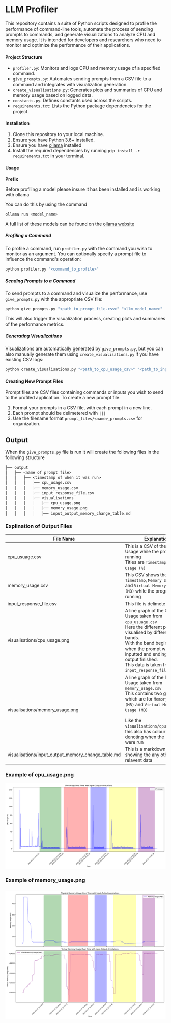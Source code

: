 # LLM Profiler

This repository contains a suite of Python scripts designed to profile the performance of command-line tools, automate the process of sending prompts to commands, and generate visualizations to analyze CPU and memory usage. It is intended for developers and researchers who need to monitor and optimize the performance of their applications.

#### Project Structure
- `profiler.py`: Monitors and logs CPU and memory usage of a specified command.
- `give_prompts.py`: Automates sending prompts from a CSV file to a command and integrates with visualization generation.
- `create_visualisations.py`: Generates plots and summaries of CPU and memory usage based on logged data.
- `constants.py`: Defines constants used across the scripts.
- `requirements.txt`: Lists the Python package dependencies for the project.

#### Installation

1. Clone this repository to your local machine.
2. Ensure you have Python 3.6+ installed.
3. Ensure you have [ollama](https://github.com/ollama/ollama) installed
4. Install the required dependencies by running `pip install -r requirements.txt` in your terminal.

#### Usage

**Prefix**

Before profiling a model please insure it has been installed and is working with ollama

You can do this by using the command

```bash
ollama run <model_name>
```

A full list of these models can be found on the [ollama website](https://ollama.com/)

##### Profiling a Command
To profile a command, run `profiler.py` with the command you wish to monitor as an argument. You can optionally specify a prompt file to influence the command's operation:

```bash
python profiler.py "<command_to_profile>" 
```

##### Sending Prompts to a Command
To send prompts to a command and visualize the performance, use `give_prompts.py` with the appropriate CSV file:

```bash
python give_prompts.py "<path_to_prompt_file.csv>" "<llm_model_name>"
```

This will also trigger the visualization process, creating plots and summaries of the performance metrics.

##### Generating Visualizations
Visualizations are automatically generated by `give_prompts.py`, but you can also manually generate them using `create_visualisations.py` if you have existing CSV logs:

```bash
python create_visualisations.py "<path_to_cpu_usage_csv>" "<path_to_input_output_csv>"
```

#### Creating New Prompt Files
Prompt files are CSV files containing commands or inputs you wish to send to the profiled application. To create a new prompt file:

1. Format your prompts in a CSV file, with each prompt in a new line.
2. Each prompt should be delimetered with `|||` 
3. Use the filename format `prompt_files/<name>_prompts.csv` for organization.

## Output

When the `give_prompts.py` file is run it will create the following files in the following structure 

```
├── output
│   ├── <name of prompt file>
│   │   ├── <timestamp of when it was run>
│   │   │   ├── cpu_usage.csv
│   │   │   ├── memory_usage.csv
│   │   │   ├── input_response_file.csv
│   │   │   ├── visualisations
│   │   │   │   ├── cpu_usage.png
│   │   │   │   ├── memory_usage.png
│   │   │   │   ├── input_output_memory_change_table.md
```

### Explination of Output Files 

| **File Name**                                      | Explanation                                                  |
| -------------------------------------------------- | ------------------------------------------------------------ |
| cpu_usuage.csv                                     | This is a CSV of the CPU Usage while the program is running<br />Titles are `Timestamp` and `CPU Usage (%)` |
| memory_usage.csv                                   | This CSV shows the `Timestamp`, `Memory Usage (MB)` and `Virtual Memory Usage (MB)` while the program is running |
| input_response_file.csv                            | This file is delimetered with `|||` and each row is:<br />- The timestamp of when the command was inputted <br />- What prompt was inputted <br />- The timestamp of when the output stopped<br />- The output from the LLM |
| visualisations/cpu_usage.png                       | A line graph of the CPU Usage taken from `cpu_usuage.csv` <br />Here the different prompts are visualised by different colour bands.<br />With the band begininging when the prompt was inputted and ending when the output finished. <br />This data is taken from the `input_response_file.csv` |
| visualisations/memory_usage.png                    | A line graph of the Memory Usage taken from `memory_usage.csv` <br />This contains two graphs which are for `Memory Usage (MB)` and `Virtual Memory Usage (MB)`<br /><br />Like the `visualisations/cpu_usage.png` this also has coloured bands denoting when the prompts were run |
| visualisations/input_output_memory_change_table.md | This is a markdown table showing the any other relavent data |

### Example of cpu_usage.png

![example_cpu_usage](./.readme_images/example_cpu_usage.png)

### Example of memory_usage.png

### ![example_memory_usage](./.readme_images/example_memory_usage.png)